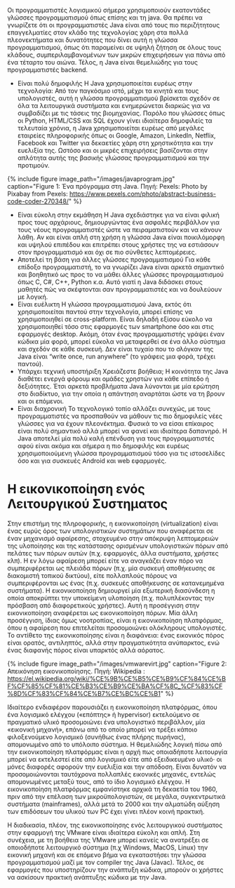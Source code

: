 Οι προγραμματιστές λογισμικού σήμερα χρησιμοποιούν εκατοντάδες γλώσσες προγραμματισμού όπως επίσης και τη java. Θα πρέπει να γνωρίζετε ότι οι προγραμματιστές Java είναι από τους πιο περιζήτητους επαγγελματίες στον κλάδο της τεχνολογίας χάρη στα πολλά πλεονεκτήματα και δυνατότητες που δίνει αυτή η γλώσσα προγραμματισμού, όπως ότι παραμείνει σε υψηλή ζήτηση σε όλους τους κλάδους, συμπεριλαμβανομένων των μικρών επιχειρήσεων για πάνω από ένα τέταρτο του αιώνα. Τέλος, η Java είναι θεμελιώδης για τους προγραμματιστές backend.
* Είναι πολύ δημοφιλής
Η Java χρησιμοποιείται ευρέως στην τεχνολογία: Από τον παγκόσμιο ιστό, μέχρι τα κινητά και τους υπολογιστές, αυτή η γλώσσα προγραμματισμού βρίσκεται σχεδόν σε όλα τα λειτουργικά συστήματα και ενημερώνεται διαρκώς για να συμβαδίζει με τις τάσεις της βιομηχανίας.  Παρόλο που γλώσσες όπως οι Python, HTML/CSS και SQL έχουν γίνει ιδιαίτερα δημοφιλείς τα τελευταία χρόνια, η Java χρησιμοποιείται ευρέως από μεγάλες εταιρείες πληροφορικής όπως οι Google, Amazon, LinkedIn, Netflix, Facebook και Twitter για δεκαετίες χάρη στη χρηστικότητα και την ευελιξία της. Ωστόσο και οι μικρές επιχειρήσεις βασίζονται στην απλότητα αυτής της βασικής γλώσσας προγραμματισμού και την προτιμούν.

{% include figure image_path="/images/javaprogram.jpg" caption="Figure 1: Ένα πρόγραμμα στη Java. Πηγή: Pexels: Photo by Pixabay from Pexels: https://www.pexels.com/photo/abstract-business-code-coder-270348/" %}

* Είναι εύκολη στην εκμάθηση
Η Java σχεδιάστηκε για να είναι φιλική προς τους αρχάριους, δημιουργώντας ένα ασφαλές περιβάλλον για τους νέους προγραμματιστές ώστε να πειραματιστούν και να κάνουν λάθη. Αν και είναι απλή στη χρήση η γλώσσα Java είναι ποικιλόμορφη και υψηλού επιπέδου και επιτρέπει στους χρήστες της να εστιάσουν στον προγραμματισμό και όχι σε πιο σύνθετες λεπτομέρειες.
* Αποτελεί τη βάση για άλλες γλώσσες προγραμματισμού
Για κάθε επίδοξο προγραμματιστή, το να γνωρίζει Java είναι αρκετά σημαντικό και βοηθητικό ως προς το να μάθει άλλες γλώσσες προγραμματισμού όπως C, C#, C++, Python κ.α. Αυτό γιατί η Java διδάσκει στους μαθητές πώς να σκέφτονται σαν προγραμματιστές και να δουλεύουν με λογική.
* Είναι ευέλικτη
Η γλώσσα προγραμματισμού Java, εκτός ότι χρησιμοποιείται παντού στην τεχνολογία, μπορεί επίσης να χρησιμοποιηθεί σε cross-platform. Είναι δηλαδή εξίσου εύκολο να χρησιμοποιηθεί τόσο στις εφαρμογές των smartphone όσο και στις εφαρμογές desktop. Ακόμη, όταν ένας προγραμματιστής γράψει έναν κώδικα μία φορά, μπορεί εύκολα να μεταφερθεί σε ένα άλλο σύστημα και σχεδόν σε κάθε συσκευή. Δεν είναι τυχαίο που το σλόγκαν της Java είναι “write once, run anywhere” (το γράφεις μια φορά, τρέχει παντού).
* Υπάρχει τεχνική υποστήριξη
Χρειάζεστε βοήθεια; Η κοινότητα της Java διαθέτει ενεργά φόρουμ και ομάδες χρηστών για κάθε επίπεδο ή δεξιότητες. Έτσι αρκετά προβλήματα Java λύνονται με μία ερώτηση στο διαδίκτυο, για την οποία η απάντηση αναρτάται ώστε να τη βρουν και οι επόμενοι.
* Είναι διαχρονική
Το τεχνολογικό τοπίο αλλάζει συνεχώς, με τους προγραμματιστές να προσπαθούν να μάθουν τις πιο δημοφιλείς νέες γλώσσες για να έχουν πλεονέκτημα. Φυσικά το να είσαι επίκαιρος είναι πολύ σημαντικό αλλά μπορεί να φανεί και ιδιαίτερα δαπανηρό. Η Java αποτελεί μία πολύ καλή επένδυση για τους προγραμματιστές αφού είναι ακόμα και σήμερα η πιο δημοφιλής και ευρέως χρησιμοποιούμενη γλώσσα προγραμματισμού τόσο για τις ιστοσελίδες όσο και για συσκευές Android και web εφαρμογές.

# Η εικονικοποίηση ενός Λειτουργικού Συστηματος

Στην επιστήμη της πληροφορικής, η εικονικοποίηση (virtualization) είναι ένας ευρύς όρος των υπολογιστικών συστημάτων που αναφέρεται σε έναν μηχανισμό αφαίρεσης, στοχευμένο στην απόκρυψη λεπτομερειών της υλοποίησης και της κατάστασης ορισμένων υπολογιστικών πόρων από πελάτες των πόρων αυτών (π.χ. εφαρμογές, άλλα συστήματα, χρήστες κλπ). Η εν λόγω αφαίρεση μπορεί είτε να αναγκάζει έναν πόρο να συμπεριφέρεται ως πλειάδα πόρων (π.χ. μία συσκευή αποθήκευσης σε διακομιστή τοπικού δικτύου), είτε πολλαπλούς πόρους να συμπεριφέρονται ως ένας (π.χ. συσκευές αποθήκευσης σε κατανεμημένα συστήματα). Η εικονικοποίηση δημιουργεί μία εξωτερική διασύνδεση η οποία αποκρύπτει την υποκείμενη υλοποίηση (π.χ. πολυπλέκοντας την πρόσβαση από διαφορετικούς χρήστες). Αυτή η προσέγγιση στην εικονικοποίηση αναφέρεται ως εικονικοποίηση πόρων. Μία άλλη προσέγγιση, ίδιας όμως νοοτροπίας, είναι η εικονικοποίηση πλατφόρμας, όπου η αφαίρεση που επιτελείται προσομοιώνει ολόκληρους υπολογιστές. Το αντίθετο της εικονικοποίησης είναι η διαφάνεια: ένας εικονικός πόρος είναι ορατός, αντιληπτός, αλλά στην πραγματικότητα ανύπαρκτος, ενώ ένας διαφανής πόρος είναι υπαρκτός αλλά αόρατος.

{% include figure image_path="/images/vmwarevirt.jpg" caption="Figure 2: Απεικόνηση εικονικοποίησης. Πηγή: Wikipedia : https://el.wikipedia.org/wiki/%CE%9B%CE%B5%CE%B9%CF%84%CE%BF%CF%85%CF%81%CE%B3%CE%B9%CE%BA%CF%8C_%CF%83%CF%8D%CF%83%CF%84%CE%B7%CE%BC%CE%B1" %}


Ιδιαίτερο ενδιαφέρον παρουσιάζει η εικονικοποίηση πλατφόρμας, όπου ένα λογισμικό ελέγχου («επόπτης» ή hypervisor) εκτελούμενο σε πραγματικό υλικό προσομοιώνει ένα υπολογιστικό περιβάλλον, μία «εικονική μηχανή», επάνω από το οποίο μπορεί να τρέξει κάποιο φιλοξενούμενο λογισμικό (συνήθως ένας πλήρης πυρήνας), απομονωμένο από το υπόλοιπο σύστημα. Η θεμελιώδης λογική πίσω από την εικονικοποίηση πλατφόρμας είναι η αρχή πως οποιαδήποτε λειτουργία μπορεί να εκτελεστεί είτε από λογισμικό είτε από εξειδικευμένο υλικό· οι μόνες διαφορές αφορούν την ευελιξία και την απόδοση. Είναι δυνατόν να προσομοιώνονται ταυτόχρονα πολλαπλές εικονικές μηχανές, εντελώς απομονωμένες μεταξύ τους, από το ίδιο λογισμικό ελέγχου. Η εικονικοποίηση πλατφόρμας εμφανίστηκε αρχικά τη δεκαετία του 1960, πριν από την επέλαση των μικροϋπολογιστών, σε μεγάλα, συγκεντρωτικά συστήματα (mainframes), αλλά μετά το 2000 και την αλματώδη αύξηση των επιδόσεων του υλικού των PC έχει γίνει πλέον κοινή πρακτική.

Η διαδικασία, πλέον, της εικονικοποίησης ενός λειτουργικού συστήματος στην εφαρμογή της VMware
είναι ιδιαίτερα εύκολη και απλή. Στη συνέχεια, με τη βοήθεια της VMware μπορεί κανείς να  ανατρέξει σε οποιοδήποτε λειτουργικό σύστημα (π.χ Windows, MacOS, Linux) την εικονική μηχανή και σε επόμενο βήμα να εγκαταστήσει την γλώσσα προγραμματισμού μαζί με τον compiler της Java (Javac). Τέλος, σε εφαρμογές που υποστηρίζουν την ανάπτυξη κώδικα, μπορούν οι χρήστες να ασκίσουν πρακτική ανάπτυξης κώδικα με την Java.

